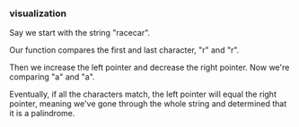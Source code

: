 ### visualization

Say we start with the string "racecar".

Our function compares the first and last character, "r" and "r".

Then we increase the left pointer and decrease the right pointer. Now we're comparing "a" and "a".

Eventually, if all the characters match, the left pointer will equal the right pointer, meaning we've gone through the whole string and determined that it is a palindrome. 

